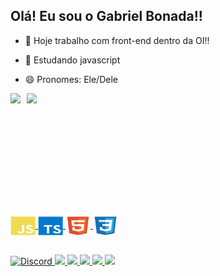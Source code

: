 ## Olá! Eu sou o Gabriel Bonada!!



- 🔭 Hoje trabalho com front-end dentro da OI!!
- 🌱 Estudando javascript 
- 😄 Pronomes: Ele/Dele

  <div>
  <a href="https://github.com/Gabrielbonada"> 
<div style="display: flex; gap: 10px;">
  <img height="180em" src="https://github-readme-stats.vercel.app/api?username=Gabrielbonada&show_icons=true&theme=onedark&hide_title=true" />
  <img height="180em" src="https://github-readme-stats.vercel.app/api/top-langs/?username=Gabrielbonada&layout=compact&theme=onedark" />
</div>
<div style="display: inline_block"><br>
  <img align="center" alt="Rafa-Js" height="30" width="40" src="https://raw.githubusercontent.com/devicons/devicon/master/icons/javascript/javascript-plain.svg">
  <img align="center" alt="Rafa-Ts" height="30" width="40" src="https://raw.githubusercontent.com/devicons/devicon/master/icons/typescript/typescript-plain.svg">
  <img align="center" alt="Rafa-HTML" height="30" width="40" src="https://raw.githubusercontent.com/devicons/devicon/master/icons/html5/html5-original.svg">
  <img align="center" alt="Rafa-CSS" height="30" width="40" src="https://raw.githubusercontent.com/devicons/devicon/master/icons/css3/css3-original.svg">
</div>
<br/>

![Discord](https://img.shields.io/badge/Discord-akuma_niell-7289DA?style=for-the-badge&logo=discord&logoColor=onedark)
<a href="" target="_blank">
  <img src="https://img.shields.io/badge/-Gmail-%23333?style=for-the-badge&logo=gmail&logoColor=white">
</a>
<a href="" target="_blank">
  <img src="https://img.shields.io/badge/-LinkedIn-%230077B5?style=for-the-badge&logo=linkedin&logoColor=white">
</a>
<a href="" target="_blank">
  <img src="https://img.shields.io/badge/YouTube-FF0000?style=for-the-badge&logo=youtube&logoColor=white">
</a>
<a href="https://www.instagram.com/07__trindade/" target="_blank">
  <img src="https://img.shields.io/badge/-Instagram-%23E4405F?style=for-the-badge&logo=instagram&logoColor=white">
</a>
<img src="https://2img.net/h/images6.fanpop.com/image/photos/32200000/Death-the-Kid-thedirector-32275292-500-281.gif" />
<!-- https://www.google.com/url?sa=i&url=https%3A%2F%2Fwww.moddb.com%2Fgroups%2Fanime-fans-of-moddb%2Fimages%2Fosaka&psig=AOvVaw3fA-Z5wU51wG97PCbgWY6f&ust=1749228231301000&source=images&cd=vfe&opi=89978449&ved=0CBMQjRxqFwoTCJjwxfXc2o0DFQAAAAAdAAAAABBe -->
<!--https://2img.net/h/images6.fanpop.com/image/photos/32200000/Death-the-Kid-thedirector-32275292-500-281.gif-->




